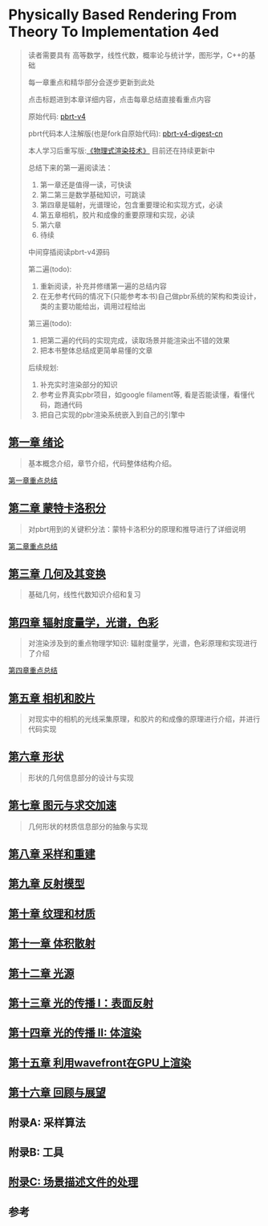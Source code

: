 # Physically Based Rendering From Theory To Implementation 4ed

> 读者需要具有 高等数学，线性代数，概率论与统计学，图形学，C++的基础
>
> 每一章重点和精华部分会逐步更新到此处
>
> 点击标题进到本章详细内容，点击每章总结直接看重点内容
>
> 原始代码: [pbrt-v4](https://github.com/mmp/pbrt-v4)
>
> pbrt代码本人注解版(也是fork自原始代码): [pbrt-v4-digest-cn](https://github.com/Ryu613/pbrt-v4-digest-cn)
>
> 本人学习后重写版:[《物理式渲染技术》](物理式渲染技术.md)
> 目前还在持续更新中
>
> 总结下来的第一遍阅读法：
>
> 1. 第一章还是值得一读，可快读
> 2. 第二第三是数学基础知识，可跳读
> 3. 第四章是辐射，光谱理论，包含重要理论和实现方式，必读
> 4. 第五章相机，胶片和成像的重要原理和实现，必读
> 5. 第六章
> 6. 待续
>
> 中间穿插阅读pbrt-v4源码
>
> 第二遍(todo):
>
> 1. 重新阅读，补充并修缮第一遍的总结内容
> 2. 在无参考代码的情况下(只能参考本书)自己做pbr系统的架构和类设计，类的主要功能给出，调用过程给出
>
> 第三遍(todo):
>
> 1. 把第二遍的代码的实现完成，读取场景并能渲染出不错的效果
> 2. 把本书整体总结成更简单易懂的文章
>
> 后续规划:
>
> 1. 补充实时渲染部分的知识
> 2. 参考业界真实pbr项目，如google filament等, 看是否能读懂，看懂代码，跑通代码
> 3. 把自己实现的pbr渲染系统嵌入到自己的引擎中

## [第一章 绪论](chapter1/chapter1.md)

> 基本概念介绍，章节介绍，代码整体结构介绍。

[第一章重点总结](chapter1/ch1_summary.md)

## [第二章 蒙特卡洛积分](chapter2/chapter2.md)

> 对pbrt用到的关键积分法：蒙特卡洛积分的原理和推导进行了详细说明

[第二章重点总结](chapter2/ch2_summary.md)

## [第三章 几何及其变换](chapter3/chapter3.md)

> 基础几何，线性代数知识介绍和复习

## [第四章 辐射度量学，光谱，色彩](chapter4/chapter4.md)

> 对渲染涉及到的重点物理学知识: 辐射度量学，光谱，色彩原理和实现进行了介绍

[第四章重点总结](chapter4/ch4_summary.md)

## [第五章 相机和胶片](chapter5/chapter5.md)

> 对现实中的相机的光线采集原理，和胶片的和成像的原理进行介绍，并进行代码实现

## [第六章 形状](chapter6/chapter6.md)

> 形状的几何信息部分的设计与实现

## [第七章 图元与求交加速](chapter7/chapter7.md)

> 几何形状的材质信息部分的抽象与实现

## [第八章 采样和重建](chapter8/chapter8.md)

## [第九章 反射模型](chapter9/chapter9.md)

## [第十章 纹理和材质](chapter10/chapter10.md)

## [第十一章 体积散射](chapter11/chapter11.md)

## [第十二章 光源](chapter12/chapter12.md)

## [第十三章 光的传播 I：表面反射](chapter13/chapter13.md)

## [第十四章 光的传播 II: 体渲染](chapter14/chapter14.md)

## [第十五章 利用wavefront在GPU上渲染](chapter15/chapter15.md)

## [第十六章 回顾与展望](chapter16/chapter16.md)

## 附录A: 采样算法

## 附录B: 工具

## [附录C: 场景描述文件的处理](appendix_C/appendix_C.md)

## 参考